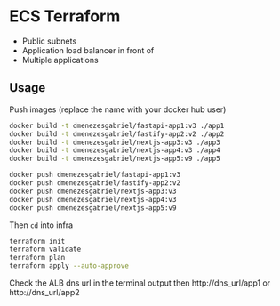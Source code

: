 # ECS Terraform

- Public subnets
- Application load balancer in front of
- Multiple applications

## Usage

Push images (replace the name with your docker hub user)

```sh
docker build -t dmenezesgabriel/fastapi-app1:v3 ./app1
docker build -t dmenezesgabriel/fastify-app2:v2 ./app2
docker build -t dmenezesgabriel/nextjs-app3:v3 ./app3
docker build -t dmenezesgabriel/nextjs-app4:v3 ./app4
docker build -t dmenezesgabriel/nextjs-app5:v9 ./app5

docker push dmenezesgabriel/fastapi-app1:v3
docker push dmenezesgabriel/fastify-app2:v2
docker push dmenezesgabriel/nextjs-app3:v3
docker push dmenezesgabriel/nextjs-app4:v3
docker push dmenezesgabriel/nextjs-app5:v9
```

Then `cd` into infra

```sh
terraform init
terraform validate
terraform plan
terraform apply --auto-approve
```

Check the ALB dns url in the terminal output then http://dns_url/app1 or http://dns_url/app2
